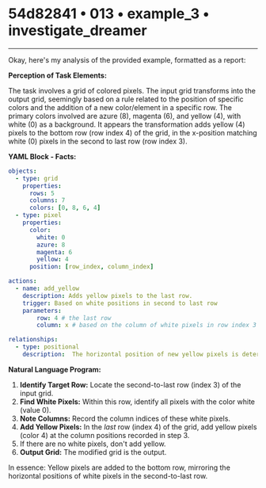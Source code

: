 # 54d82841 • 013 • example_3 • investigate_dreamer

---
Okay, here's my analysis of the provided example, formatted as a report:

**Perception of Task Elements:**

The task involves a grid of colored pixels. The input grid transforms into the output grid, seemingly based on a rule related to the position of specific colors and the addition of a new color/element in a specific row. The primary colors involved are azure (8), magenta (6), and yellow (4), with white (0) as a background. It appears the transformation adds yellow (4) pixels to the bottom row (row index 4) of the grid, in the x-position matching white (0) pixels in the second to last row (row index 3).

**YAML Block - Facts:**



```yaml
objects:
  - type: grid
    properties:
      rows: 5
      columns: 7
      colors: [0, 8, 6, 4]
  - type: pixel
    properties:
      color:
        white: 0
        azure: 8
        magenta: 6
        yellow: 4
      position: [row_index, column_index]

actions:
  - name: add_yellow
    description: Adds yellow pixels to the last row.
    trigger: Based on white positions in second to last row
    parameters:
        row: 4 # the last row
        column: x # based on the column of white pixels in row index 3

relationships:
  - type: positional
    description:  The horizontal position of new yellow pixels is determined by the position of white pixels on the second-to-last row.

```



**Natural Language Program:**

1.  **Identify Target Row:** Locate the second-to-last row (index 3) of the input grid.
2.  **Find White Pixels:** Within this row, identify all pixels with the color white (value 0).
3.  **Note Columns:** Record the column indices of these white pixels.
4.  **Add Yellow Pixels:** In the *last* row (index 4) of the grid, add yellow pixels (color 4) at the column positions recorded in step 3.
5. If there are no white pixels, don't add yellow.
6. **Output Grid:** The modified grid is the output.

In essence: Yellow pixels are added to the bottom row, mirroring the horizontal positions of white pixels in the second-to-last row.

